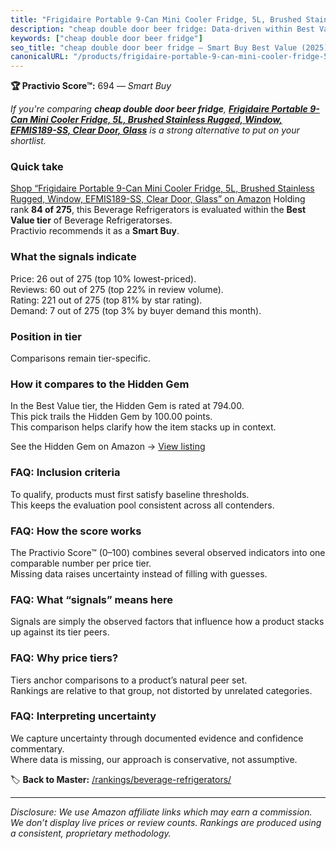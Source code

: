 ```yaml
---
title: "Frigidaire Portable 9-Can Mini Cooler Fridge, 5L, Brushed Stainless Rugged, Window, EFMIS189-SS, Clear Door, Glass"
description: "cheap double door beer fridge: Data-driven within Best Value ranking using the Practivio Score™. Positioned by quality, value, demand, findability, momentum."
keywords: ["cheap double door beer fridge"]
seo_title: "cheap double door beer fridge — Smart Buy Best Value (2025)"
canonicalURL: "/products/frigidaire-portable-9-can-mini-cooler-fridge-5l-brushed-stainless-rugged-window-efmis189-ss-clear-door-glass-B0B4CJD575/"
---
```


**🏆 Practivio Score™:** 694 — _Smart Buy_


*If you're comparing **cheap double door beer fridge**, **[Frigidaire Portable 9-Can Mini Cooler Fridge, 5L, Brushed Stainless Rugged, Window, EFMIS189-SS, Clear Door, Glass](https://www.amazon.com/dp/B0B4CJD575?tag=practivio-20)** is a strong alternative to put on your shortlist.*
### Quick take
[Shop “Frigidaire Portable 9-Can Mini Cooler Fridge, 5L, Brushed Stainless Rugged, Window, EFMIS189-SS, Clear Door, Glass” on Amazon](https://www.amazon.com/dp/B0B4CJD575?tag=practivio-20)
Holding rank **84 of 275**, this Beverage Refrigerators is evaluated within the **Best Value tier** of Beverage Refrigeratorses.  
Practivio recommends it as a **Smart Buy**.

### What the signals indicate
Price: 26 out of 275 (top 10% lowest-priced).  
Reviews: 60 out of 275 (top 22% in review volume).  
Rating: 221 out of 275 (top 81% by star rating).  
Demand: 7 out of 275 (top 3% by buyer demand this month).

### Position in tier
Comparisons remain tier-specific.

### How it compares to the Hidden Gem
In the Best Value tier, the Hidden Gem is rated at 794.00.  
This pick trails the Hidden Gem by 100.00 points.  
This comparison helps clarify how the item stacks up in context.  

See the Hidden Gem on Amazon → [View listing](https://www.amazon.com/dp/B00IR8H55A?tag=practivio-20)

### FAQ: Inclusion criteria
To qualify, products must first satisfy baseline thresholds.  
This keeps the evaluation pool consistent across all contenders.

### FAQ: How the score works
The Practivio Score™ (0–100) combines several observed indicators into one comparable number per price tier.  
Missing data raises uncertainty instead of filling with guesses.

### FAQ: What “signals” means here
Signals are simply the observed factors that influence how a product stacks up against its tier peers.

### FAQ: Why price tiers?
Tiers anchor comparisons to a product’s natural peer set.  
Rankings are relative to that group, not distorted by unrelated categories.

### FAQ: Interpreting uncertainty
We capture uncertainty through documented evidence and confidence commentary.  
Where data is missing, our approach is conservative, not assumptive.


🏷️ **Back to Master:** [/rankings/beverage-refrigerators/](/rankings/beverage-refrigerators/)

---
_Disclosure: We use Amazon affiliate links which may earn a commission. We don’t display live prices or review counts. Rankings are produced using a consistent, proprietary methodology._
